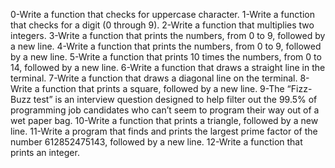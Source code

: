 0-Write a function that checks for uppercase character.
1-Write a function that checks for a digit (0 through 9).
2-Write a function that multiplies two integers.
3-Write a function that prints the numbers, from 0 to 9, followed by a new line.
4-Write a function that prints the numbers, from 0 to 9, followed by a new line.
5-Write a function that prints 10 times the numbers, from 0 to 14, followed by a new line.
6-Write a function that draws a straight line in the terminal.
7-Write a function that draws a diagonal line on the terminal.
8-Write a function that prints a square, followed by a new line.
9-The “Fizz-Buzz test” is an interview question designed to help filter out the 99.5% of programming job candidates who can’t seem to program their way out of a wet paper bag.
10-Write a function that prints a triangle, followed by a new line.
11-Write a program that finds and prints the largest prime factor of the number 612852475143, followed by a new line.
12-Write a function that prints an integer.
